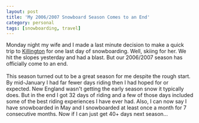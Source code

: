```yaml
---
layout: post
title: 'My 2006/2007 Snowboard Season Comes to an End'
category: personal
tags: [snowboarding, travel]
---
```


Monday night my wife and I made a last minute decision to make a quick trip to <a href="http://www.killington.com/">Killington</a> for one last day of snowboarding.  Well, skiing for her.  We hit the slopes yesterday and had a blast.  But our 2006/2007 season has officially come to an end.  <br /><br />This season turned out to be a great season for me despite the rough start.  By mid-January I had far fewer days riding then I had hoped for or expected.  New England wasn't getting the early season snow it typically does.  But in the end I got 32 days of riding and a few of those days included some of the best riding experiences I have ever had.  Also, I can now say I have snowboarded in May and I snowboarded at least once a month for 7 consecutive months.  Now if I can just get 40+ days next season...
